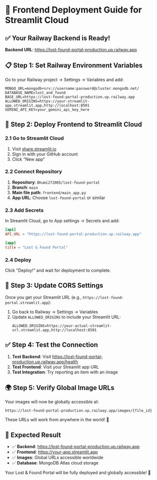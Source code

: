 # 🚀 Frontend Deployment Guide for Streamlit Cloud

## ✅ Your Railway Backend is Ready!
**Backend URL**: https://lost-found-portal-production.up.railway.app

## 📋 Step 1: Set Railway Environment Variables

Go to your Railway project → Settings → Variables and add:

```
MONGO_URL=mongodb+srv://username:password@cluster.mongodb.net/
DATABASE_NAME=lost_and_found
BASE_URL=https://lost-found-portal-production.up.railway.app
ALLOWED_ORIGINS=https://your-streamlit-app.streamlit.app,http://localhost:8501
GEMINI_API_KEY=your_gemini_api_key_here
```

## 📱 Step 2: Deploy Frontend to Streamlit Cloud

### 2.1 Go to Streamlit Cloud
1. Visit [share.streamlit.io](https://share.streamlit.io)
2. Sign in with your GitHub account
3. Click "New app"

### 2.2 Connect Repository
1. **Repository**: `Bhumi272005/lost-found-portal`
2. **Branch**: `main`
3. **Main file path**: `frontend/main_app.py`
4. **App URL**: Choose `lost-found-portal` or similar

### 2.3 Add Secrets
In Streamlit Cloud, go to App settings → Secrets and add:

```toml
[api]
API_URL = "https://lost-found-portal-production.up.railway.app"

[app]
title = "Lost & Found Portal"
```

### 2.4 Deploy
Click "Deploy!" and wait for deployment to complete.

## 🔄 Step 3: Update CORS Settings

Once you get your Streamlit URL (e.g., `https://lost-found-portal.streamlit.app`):

1. Go back to Railway → Settings → Variables
2. Update `ALLOWED_ORIGINS` to include your Streamlit URL:
   ```
   ALLOWED_ORIGINS=https://your-actual-streamlit-url.streamlit.app,http://localhost:8501
   ```

## ✅ Step 4: Test the Connection

1. **Test Backend**: Visit https://lost-found-portal-production.up.railway.app/health
2. **Test Frontend**: Visit your Streamlit app URL
3. **Test Integration**: Try reporting an item with an image

## 🌍 Step 5: Verify Global Image URLs

Your images will now be globally accessible at:
```
https://lost-found-portal-production.up.railway.app/images/{file_id}
```

These URLs will work from anywhere in the world! 🚀

## 🎯 Expected Result

- ✅ **Backend**: https://lost-found-portal-production.up.railway.app
- ✅ **Frontend**: https://your-app.streamlit.app  
- ✅ **Images**: Global URLs accessible worldwide
- ✅ **Database**: MongoDB Atlas cloud storage

Your Lost & Found Portal will be fully deployed and globally accessible! 🌟

